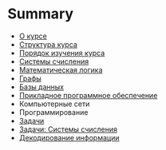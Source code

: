 # Summary

* [О курсе](README.md)
* [Структура курса](first-question.md)
* [Порядок изучения курса](second-question.md)
* [Системы счисления](sistemi-schisleniya.md)
* [Математическая логика](matematicheskaya-logika.md)
* [Графы](grafi.md)
* [Базы данных](bazi-dannih.md)
* [Прикладное программное обеспечение](prikladnoe-programmnoe-obespechenie.md)
* Компьютерные сети
* Программирование
* [Задачи](zadachi.md)
* [Задачи: Системы счисления](zadachi-sistemi-schisleniya.md)
* [Декодирование информации](dekodirovanie-informatsii.md)

